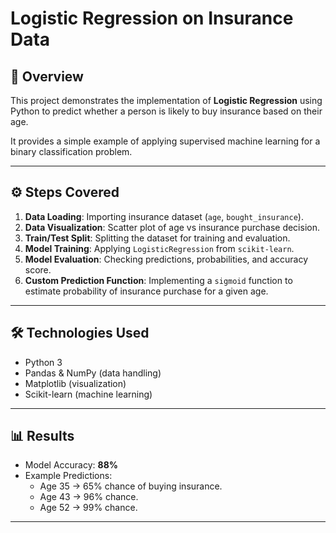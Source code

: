 # Logistic Regression on Insurance Data

## 📌 Overview
This project demonstrates the implementation of **Logistic Regression** using Python to predict whether a person is likely to buy insurance based on their age.  

It provides a simple example of applying supervised machine learning for a binary classification problem.

---

## ⚙️ Steps Covered
1. **Data Loading**: Importing insurance dataset (`age`, `bought_insurance`).  
2. **Data Visualization**: Scatter plot of age vs insurance purchase decision.  
3. **Train/Test Split**: Splitting the dataset for training and evaluation.  
4. **Model Training**: Applying `LogisticRegression` from `scikit-learn`.  
5. **Model Evaluation**: Checking predictions, probabilities, and accuracy score.  
6. **Custom Prediction Function**: Implementing a `sigmoid` function to estimate probability of insurance purchase for a given age.  

---

## 🛠️ Technologies Used
- Python 3  
- Pandas & NumPy (data handling)  
- Matplotlib (visualization)  
- Scikit-learn (machine learning)

---

## 📊 Results
- Model Accuracy: **88%**  
- Example Predictions:
  - Age 35 → 65% chance of buying insurance.  
  - Age 43 → 96% chance.  
  - Age 52 → 99% chance.  

---


